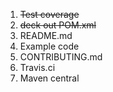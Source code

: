 1. ~~Test coverage~~
2. ~~deck out POM.xml~~
3. README.md
4. Example code
4. CONTRIBUTING.md
5. Travis.ci
6. Maven central